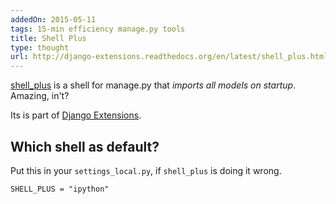 ```yaml
---
addedOn: 2015-05-11
tags: 15-min efficiency manage.py tools
title: Shell Plus
type: thought
url: http://django-extensions.readthedocs.org/en/latest/shell_plus.html
---
```


[shell\_plus](http://django-extensions.readthedocs.org/en/latest/shell_plus.html) is a shell for manage.py that *imports all models on startup*. Amazing, in't?

Its is part of [Django Extensions](#django-extensions).

## Which shell as default?

Put this in your `settings_local.py`, if `shell_plus` is doing it wrong.

```
SHELL_PLUS = "ipython"
```
